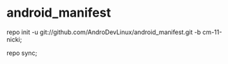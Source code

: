 android_manifest
================

repo init -u git://github.com/AndroDevLinux/android_manifest.git -b cm-11-nicki;

repo sync;
